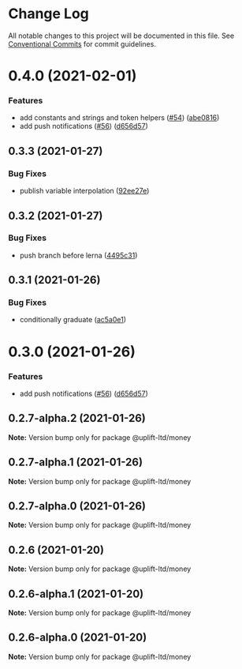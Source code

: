 # Change Log

All notable changes to this project will be documented in this file. See
[Conventional Commits](https://conventionalcommits.org) for commit guidelines.

# 0.4.0 (2021-02-01)

### Features

- add constants and strings and token helpers ([#54](https://github.com/uplift-ltd/nexus/issues/54))
  ([abe0816](https://github.com/uplift-ltd/nexus/commit/abe08162dec2552c083680fde4ce80bf9d4b6675))
- add push notifications ([#56](https://github.com/uplift-ltd/nexus/issues/56))
  ([d656d57](https://github.com/uplift-ltd/nexus/commit/d656d57fa545c77c9c28aab77e57ea43a2bacc60))

## 0.3.3 (2021-01-27)

### Bug Fixes

- publish variable interpolation
  ([92ee27e](https://github.com/uplift-ltd/nexus/commit/92ee27e2b1a473d14e95120fd9835f90e2b4b0d0))

## 0.3.2 (2021-01-27)

### Bug Fixes

- push branch before lerna
  ([4495c31](https://github.com/uplift-ltd/nexus/commit/4495c311019edad65242fddfcbec3763a86f528c))

## 0.3.1 (2021-01-26)

### Bug Fixes

- conditionally graduate
  ([ac5a0e1](https://github.com/uplift-ltd/nexus/commit/ac5a0e1fc880399a0b498e7eac042f1572fee991))

# 0.3.0 (2021-01-26)

### Features

- add push notifications ([#56](https://github.com/uplift-ltd/nexus/issues/56))
  ([d656d57](https://github.com/uplift-ltd/nexus/commit/d656d57fa545c77c9c28aab77e57ea43a2bacc60))

## 0.2.7-alpha.2 (2021-01-26)

**Note:** Version bump only for package @uplift-ltd/money

## 0.2.7-alpha.1 (2021-01-26)

**Note:** Version bump only for package @uplift-ltd/money

## 0.2.7-alpha.0 (2021-01-26)

**Note:** Version bump only for package @uplift-ltd/money

## 0.2.6 (2021-01-20)

**Note:** Version bump only for package @uplift-ltd/money

## 0.2.6-alpha.1 (2021-01-20)

**Note:** Version bump only for package @uplift-ltd/money

## 0.2.6-alpha.0 (2021-01-20)

**Note:** Version bump only for package @uplift-ltd/money
